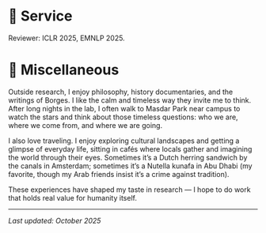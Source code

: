 <span class='anchor' id='service'></span>

# 🫡 Service
Reviewer: ICLR 2025, EMNLP 2025.

<!-- 
## Volunteer
- [Add your volunteer experience in academic conferences or events] -->

<span class='anchor' id='miscellaneous'></span>

# 👾 Miscellaneous

Outside research, I enjoy philosophy, history documentaries, and the writings of Borges. I like the calm and timeless way they invite me to think. After long nights in the lab, I often walk to Masdar Park near campus to watch the stars and think about those timeless questions: who we are, where we come from, and where we are going.

I also love traveling. I enjoy exploring cultural landscapes and getting a glimpse of everyday life, sitting in cafés where locals gather and imagining the world through their eyes. Sometimes it’s a Dutch herring sandwich by the canals in Amsterdam; sometimes it’s a Nutella kunafa in Abu Dhabi (my favorite, though my Arab friends insist it’s a crime against tradition).

These experiences have shaped my taste in research — I hope to do work that holds real value for humanity itself.

---

*Last updated: October 2025*

